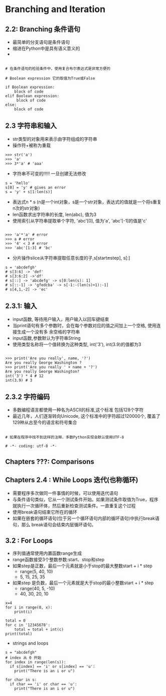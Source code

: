 # Branching and Iteration

## 2.2: Branching 条件语句

- 最简单的分支语句是条件语句
- 缩进在Python中是具有语义意义的
-

```

# 在条件语句的检验条件中，使用复合布尔表达式是非常方便的

# Boolean expression 它的取值为True或False

if Boolean expression:
    block of code
elif Boolean expression:
     block of code
else:
    block of code

```

## 2.3 字符串和输入

- str类型的对象用来表示由字符组成的字符串
- 操作符+被称为重载

```
>>> str('a')
>>> 'a'
>>> 3*'a' # 'aaa'
```

- 字符串不可变的!!!!! 一旦创建无法修改

```
s = 'hello'
s[0] = 'y' # gives an error
s = 'y' + s[1:len(s)]
```

- 表达式n * s (n是一个int对象，s是一个str对象，表达式的值就是一个将s重复n次的str对象)
- len函数求出字符串的长度, len(abc), 值为3
- 使用索引从字符串提取单个字符, 'abc'[0], 值为'a', 'abc'[-1]的值是'c'

```

>>> 'a'*'a' # error
>>> a # error
>>> '4' < 3 # error
>>> 'abc'[1:3] # 'bc'
```

- 分片操作slice从字符串提取任意长度的子,s[start:end:step], s[:]

```
s = 'abcdefgh'
# s[3:6] -> 'def'
# s[3:6:2] ->'df'
# s[::] -> 'abcdefg' -> s[0:len(s): 1]
# s[::-1] -> 'gfedcba' -> s[-1:-(len(s)+1):-1]
# s[4,1,-2] -> 'ec'
```

## 2.3.1: 输入

- input函数, 等待用户输入，用户输入以回车键结束
- 当print语句有多个参数时，会在每个参数对应的值之间加上一个空格, 使用连接生成一个没有多 余空格的字符串
- input函数,参数默认为字符串String
- 使用类型名称将一个值转换为这种类型, int('3'), int(3.9)的值都为3

```

>>> print('Are you really', name, '?')
Are you really George Washington ?
>>> print('Are you really ' + name + '?')
Are you really George Washington?
int('3') * 4 # 12
int(3.9) # 3

```

## 2.3.2 字符编码

- 多数编程语言都使用一种名为ASCII的标准,这个标准 包括128个字符
- 最近几年，人们逐渐转向Unicode, 这个标准中的字符超过120000个, 覆盖了129种从古至今的语言和符号集合

```

# 如果在程序中找不到这样的注释，多数Python实现会默认使用UTF-8

# -*- coding: utf-8 -*-

```

## Chapters ???: Comparisons

## Chapters 2.4 : While Loops 迭代(也称循环)

- 需要程序多次做同一件事情的时候，可以使用迭代语句
- 与条件语句类似，它从一个测试条件开始。如果测试条件取值为True，程序 就执行一次循环体，然后重新检查测试条件。一直重复这个过程
- 使用break语句结束它所在的循环
- 如果在嵌套的循环语句(位于另一个循环语句内部的循环语句)中执行break语句，那么
break语句会结束内层循环语句。

## 3.2 : For Loops

- 序列值通常使用内置函数range生成
- range函数接受3个整数参数:start、stop和step
- 如果step是正数，最后一个元素就是小于stop的最大整数start + i * step
  - range(5, 40, 10)
  - 5, 15, 25, 35
- 如果step 是负数，最后一个元素就是大于stop的最小整数start + i * step
  - range(40, 5, -10)
  - 40, 30, 20, 10

```
x=4
for i in range(0, x):
    print(i) 

total = 0
for c in '12345678':
    total = total + int(c)
print(total)
```

- strings and loops

```
s = "abcdefgh"
# index 从 0 开始
for index in range(len(s)):
  if s[index] == 'i' or s[index] == 'u':
    print("There is an i or u")

for char in s:
  if char == 'i' or char == 'u':
    print("There is an i or u")
```
